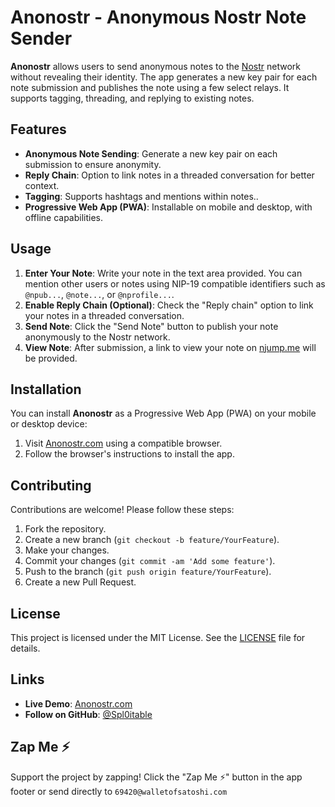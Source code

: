 # Anonostr - Anonymous Nostr Note Sender

**Anonostr** allows users to send anonymous notes to the [Nostr](https://nostr.com/) network without revealing their identity. The app generates a new key pair for each note submission and publishes the note using a few select relays. It supports tagging, threading, and replying to existing notes.

## Features
- **Anonymous Note Sending**: Generate a new key pair on each submission to ensure anonymity.
- **Reply Chain**: Option to link notes in a threaded conversation for better context.
- **Tagging**: Supports hashtags and mentions within notes..
- **Progressive Web App (PWA)**: Installable on mobile and desktop, with offline capabilities.

## Usage
1. **Enter Your Note**: Write your note in the text area provided. You can mention other users or notes using NIP-19 compatible identifiers such as `@npub...`, `@note...`, or `@nprofile...`.
2. **Enable Reply Chain (Optional)**: Check the "Reply chain" option to link your notes in a threaded conversation.
3. **Send Note**: Click the "Send Note" button to publish your note anonymously to the Nostr network.
4. **View Note**: After submission, a link to view your note on [njump.me](https://njump.me/) will be provided.

## Installation
You can install **Anonostr** as a Progressive Web App (PWA) on your mobile or desktop device:

1. Visit [Anonostr.com](https://anonostr.com/) using a compatible browser.
2. Follow the browser's instructions to install the app.

## Contributing
Contributions are welcome! Please follow these steps:

1. Fork the repository.
2. Create a new branch (`git checkout -b feature/YourFeature`).
3. Make your changes.
4. Commit your changes (`git commit -am 'Add some feature'`).
5. Push to the branch (`git push origin feature/YourFeature`).
6. Create a new Pull Request.

## License
This project is licensed under the MIT License. See the [LICENSE](LICENSE) file for details.

## Links
- **Live Demo**: [Anonostr.com](https://anonostr.com/)
- **Follow on GitHub**: [@Spl0itable](https://github.com/Spl0itable)

## Zap Me ⚡️
Support the project by zapping! Click the "Zap Me ⚡️" button in the app footer or send directly to `69420@walletofsatoshi.com`